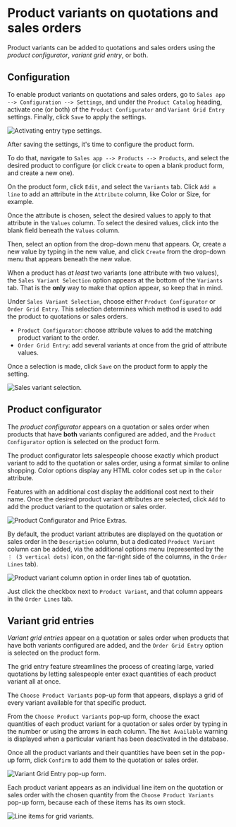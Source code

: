 # Product variants on quotations and sales orders

Product variants can be added to quotations and sales orders using the
*product configurator*, *variant grid entry*, or both.

## Configuration

To enable product variants on quotations and sales orders, go to `Sales
app -->
Configuration --> Settings`, and under the `Product Catalog` heading,
activate one (or both) of the `Product Configurator` and `Variant Grid
Entry` settings. Finally, click `Save` to apply the settings.

![Activating entry type
settings.](orders_and_variants/activating-entry-type-settings.png)

After saving the settings, it's time to configure the product form.

To do that, navigate to `Sales app --> Products --> Products`, and
select the desired product to configure (or click `Create` to open a
blank product form, and create a new one).

On the product form, click `Edit`, and select the `Variants` tab. Click
`Add a line` to add an attribute in the `Attribute` column, like
<span class="title-ref">Color</span> or
<span class="title-ref">Size</span>, for example.

Once the attribute is chosen, select the desired values to apply to that
attribute in the `Values` column. To select the desired values, click
into the blank field beneath the `Values` column.

Then, select an option from the drop-down menu that appears. Or, create
a new value by typing in the new value, and click `Create` from the
drop-down menu that appears beneath the new value.

When a product has *at least* two variants (one attribute with two
values), the `Sales
Variant Selection` option appears at the bottom of the `Variants` tab.
That is the **only** way to make that option appear, so keep that in
mind.

Under `Sales Variant Selection`, choose either `Product Configurator` or
`Order Grid Entry`. This selection determines which method is used to
add the product to quotations or sales orders.

  - `Product Configurator`: choose attribute values to add the matching
    product variant to the order.
  - `Order Grid Entry`: add several variants at once from the grid of
    attribute values.

Once a selection is made, click `Save` on the product form to apply the
setting.

![Sales variant
selection.](orders_and_variants/sales-variant-selection.png)

## Product configurator

The *product configurator* appears on a quotation or sales order when
products that have **both** variants configured are added, and the
`Product Configurator` option is selected on the product form.

The product configurator lets salespeople choose exactly which product
variant to add to the quotation or sales order, using a format similar
to online shopping. Color options display any HTML color codes set up in
the `Color` attribute.

Features with an additional cost display the additional cost next to
their name. Once the desired product variant attributes are selected,
click `Add` to add the product variant to the quotation or sales order.

![Product Configurator and Price
Extras.](orders_and_variants/configurator-price-extras.png)

By default, the product variant attributes are displayed on the
quotation or sales order in the `Description` column, but a dedicated
`Product Variant` column can be added, via the additional options menu
(represented by the `⋮ (3 vertical dots)` icon, on the far-right side of
the columns, in the `Order Lines` tab).

![Product variant column option in order lines tab of
quotation.](orders_and_variants/product-variant-column-option.png)

Just click the checkbox next to `Product Variant`, and that column
appears in the `Order Lines` tab.

## Variant grid entries

*Variant grid entries* appear on a quotation or sales order when
products that have both variants configured are added, and the `Order
Grid Entry` option is selected on the product form.

The grid entry feature streamlines the process of creating large, varied
quotations by letting salespeople enter exact quantities of each product
variant all at once.

The `Choose Product Variants` pop-up form that appears, displays a grid
of every variant available for that specific product.

From the `Choose Product Variants` pop-up form, choose the exact
quantities of each product variant for a quotation or sales order by
typing in the number or using the arrows in each column. The `Not
Available` warning is displayed when a particular variant has been
deactivated in the database.

Once all the product variants and their quantities have been set in the
pop-up form, click `Confirm` to add them to the quotation or sales
order.

![Variant Grid Entry pop-up
form.](orders_and_variants/grid-entry-popup-amounts.png)

Each product variant appears as an individual line item on the quotation
or sales order with the chosen quantity from the `Choose Product
Variants` pop-up form, because each of these items has its own stock.

![Line items for grid
variants.](orders_and_variants/grid-variants-line-items.png)
